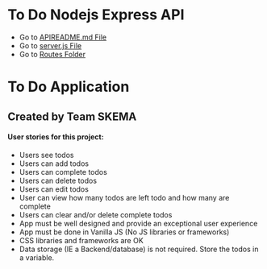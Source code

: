 # To Do Nodejs Express API
* Go to [APIREADME.md File](https://github.com/maggiemcc/todo-app/blob/master/APIREADME.md)
* Go to [server.js File](https://github.com/maggiemcc/todo-app/blob/master/server.js)
* Go to [Routes Folder](https://github.com/maggiemcc/todo-app/blob/master/routes)

# To Do Application
## Created by Team SKEMA 

#### User stories for this project:

- Users see todos
- Users can add todos
- Users can complete todos
- Users can delete todos
- Users can edit todos
- User can view how many todos are left todo and how many are complete
- Users can clear and/or delete complete todos
- App must be well designed and provide an exceptional user experience
- App must be done in Vanilla JS (No JS libraries or frameworks)
- CSS libraries and frameworks are OK
- Data storage (IE a Backend/database) is not required. Store the todos in a variable.
